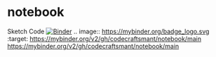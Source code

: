 # notebook
Sketch Code
[![Binder](https://mybinder.org/badge_logo.svg)](https://mybinder.org/v2/gh/codecraftsmant/notebook/main)
.. image:: https://mybinder.org/badge_logo.svg
 :target: https://mybinder.org/v2/gh/codecraftsmant/notebook/main
https://mybinder.org/v2/gh/codecraftsmant/notebook/main
